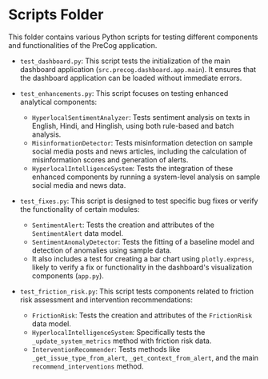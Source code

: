 # Scripts Folder

This folder contains various Python scripts for testing different components and functionalities of the PreCog application.

- `test_dashboard.py`: This script tests the initialization of the main dashboard application (`src.precog.dashboard.app.main`). It ensures that the dashboard application can be loaded without immediate errors.

- `test_enhancements.py`: This script focuses on testing enhanced analytical components:
    - `HyperlocalSentimentAnalyzer`: Tests sentiment analysis on texts in English, Hindi, and Hinglish, using both rule-based and batch analysis.
    - `MisinformationDetector`: Tests misinformation detection on sample social media posts and news articles, including the calculation of misinformation scores and generation of alerts.
    - `HyperlocalIntelligenceSystem`: Tests the integration of these enhanced components by running a system-level analysis on sample social media and news data.

- `test_fixes.py`: This script is designed to test specific bug fixes or verify the functionality of certain modules:
    - `SentimentAlert`: Tests the creation and attributes of the `SentimentAlert` data model.
    - `SentimentAnomalyDetector`: Tests the fitting of a baseline model and detection of anomalies using sample data.
    - It also includes a test for creating a bar chart using `plotly.express`, likely to verify a fix or functionality in the dashboard's visualization components (`app.py`).

- `test_friction_risk.py`: This script tests components related to friction risk assessment and intervention recommendations:
    - `FrictionRisk`: Tests the creation and attributes of the `FrictionRisk` data model.
    - `HyperlocalIntelligenceSystem`: Specifically tests the `_update_system_metrics` method with friction risk data.
    - `InterventionRecommender`: Tests methods like `_get_issue_type_from_alert`, `_get_context_from_alert`, and the main `recommend_interventions` method.